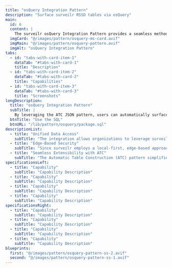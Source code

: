 ```yaml
---
title: "osQuery Integration Pattern"
description: "Surface surveilr RSSD tables via osQuery"
main:
  id: 6
  content: |
    The surveilr osQuery Integration Pattern provides a seamless method to integrate any surveilr-managed database into osQuery using the Automatic Table Construction (ATC) pattern. This allows organizations to query and analyze data from a variety of sources—collected and standardized within surveilr—via osQuery’s SQL interface.
  imgCard: "@/images/pattern/osquery-ms-card.avif"
  imgMain: "@/images/pattern/osquery-pattern.avif"
  imgAlt: "osQuery Integration Pattern"
tabs:
  - id: "tabs-with-card-item-1"
    dataTab: "#tabs-with-card-1"
    title: "Description"
  - id: "tabs-with-card-item-2"
    dataTab: "#tabs-with-card-2"
    title: "Capabilities"
  - id: "tabs-with-card-item-3"
    dataTab: "#tabs-with-card-3"
    title: "Screenshots"
longDescription:
  title: "osQuery Integration Pattern"
  subTitle: |
    By leveraging the ATC JSON pattern, users can automatically surface custom tables in osQuery to interact directly with the content stored in surveilr's Resource Surveillance State Database (RSSD). This enables osQuery to dynamically join data from multiple sources (emails, logs, compliance evidence, PLM/CRM systems, etc.), providing powerful querying capabilities for security audits, compliance reporting, and decision-making.
  btnTitle: "Use the SQL"
  btnURL: "/lib/pattern/osquery/package.sql"
descriptionList:
  - title: "Unified Data Access"
    subTitle: "The integration allows organizations to leverage surveilr as a universal data aggregator, pulling from a multitude of data sources. osQuery users benefit from this by gaining a unified interface to query all of the data—regardless of where it originally came from—using standard SQL."
  - title: "Edge-Based Security"
    subTitle: "Since surveilr employs a local-first, edge-based approach, sensitive data is handled securely at the source, before it is ever integrated into the central system or osQuery tables. This enhances data security by reducing the risks associated with transferring sensitive information over networks."
  - title: "Seamless Extensibility with ATC"
    subTitle: "The Automatic Table Construction (ATC) pattern simplifies extending osQuery’s capabilities. No need to write complex C++ extensions or plugins. Instead, users define custom tables in JSON format, making it easy to add new data sources or modify the structure of the tables without redeploying osQuery."
specificationsLeft:
  - title: "Capability"
    subTitle: "Capability Description"
  - title: "Capability"
    subTitle: "Capability Description"
  - title: "Capability"
    subTitle: "Capability Description"
  - title: "Capability"
    subTitle: "Capability Description"
specificationsRight:
  - title: "Capability"
    subTitle: "Capability Description"
  - title: "Capability"
    subTitle: "Capability Description"
  - title: "Capability"
    subTitle: "Capability Description"
  - title: "Capability"
    subTitle: "Capability Description"
blueprints:
  first: "@/images/pattern/osquery-pattern-ss-2.avif"
  second: "@/images/pattern/osquery-pattern-ss-1.avif"
---
```

